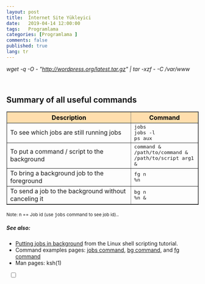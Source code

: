 ```yaml
---
layout: post
title:  İnternet Site Yükleyici
date:   2019-04-14 12:00:00
tags:   Programlama
categories: [Programlama ]
comments: false
published: true
lang: tr
---
```


*wget -q -O - "http://wordpress.org/latest.tar.gz" | tar -xzf - -C /var/www*

<br>
<h2>Summary of all useful commands</h2><table border="1"><th colspan="1" rowspan="1" align="center" valign="middle" style="background-color: #ffdead; color: black; ">Description</th><th colspan="1" rowspan="1" align="center" valign="middle" style="background-color: #ffdead; color: black; ">Command</th><tr><td>To see which jobs are still running jobs</td><td><kbd>jobs</kbd><br /><kbd>jobs -l</kbd><br /><kbd>ps aux</kbd></td></tr><tr><td>To put a command / script to the background</td><td><kbd>command &</kbd><br /><kbd>/path/to/command &</kbd><br /><kbd>/path/to/script arg1 &</kbd></td></tr><tr><td>To bring a background job to the foreground</td><td><kbd>fg n</kbd><br /><kbd>%n</kbd></td></tr><tr><td>To send a job to the background without canceling it</td><td><kbd>bg n</kbd><br /><kbd>%n &</kbd></td></tr></table><p><small>Note: n == Job id (use <kbd>jobs</kbd> command to see job id).</small>.</p><h5>See also:</h5><ul><li><a href="https://bash.cyberciti.biz/guide/Putting_jobs_in_background">Putting jobs in background</a> from the Linux shell scripting tutorial.</li><li>Command examples pages: <a href="https://www.cyberciti.biz/faq/unix-linux-jobs-command-examples-usage-syntax/" title="See Linux/Unix jobs command examples for more info">jobs command</a>, <a href="https://www.cyberciti.biz/faq/unix-linux-bg-command-examples-usage-syntax/" title="See Linux/Unix bg command examples for more info">bg command</a>, and <a href="https://www.cyberciti.biz/faq/unix-linux-fg-command-examples-usage-syntax/" title="See Linux/Unix fg command examples for more info">fg command</a></li><li>Man pages: ksh(1)</li></ul>

<!-- toggle mode -->
<div>
   <i class="fa fa-sun-o fa-1x" aria-hidden="true"></i>&nbsp;<label class="theme-switch">
   <input type="checkbox" id="switch-style" data-toggle="toggle">
   <div class="slider"></div>
   </label>&nbsp;<i class="fa fa-moon-o fa-1x" aria-hidden="true"></i>
 
</div>
<!-- toggle  CSS -->
<link rel="stylesheet" href="{{ site.baseurl }}/css/toggle.css" type="text/css" >

<!-- toggle  jS -->
<script defer src="{{ site.baseurl }}/scripts/toggle.js"></script>

